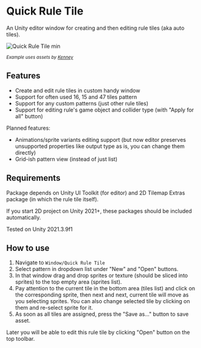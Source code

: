 # Quick Rule Tile

An Unity editor window for creating and then editing rule tiles (aka auto tiles).

![Quick Rule Tile min](https://user-images.githubusercontent.com/33173619/211613196-5b1c6b38-571d-4d53-8c92-91bd321e3452.gif)

*<sub>Example uses assets by [Kenney](https://kenney.nl/assets/)</sub>*


## Features

- Create and edit rule tiles in custom handy window
- Support for often used 16, 15 and 47 tiles pattern
- Support for any custom patterns (just other rule tiles)
- Support for editing rule's game object and collider type (with "Apply for all" button)

Planned features:
- Animations/sprite variants editing support (but now editor preserves unsupported properties like output type as is, you can change them directly)
- Grid-ish pattern view (instead of just list)


## Requirements

Package depends on Unity UI Toolkit (for editor) and 2D Tilemap Extras package (in which the rule tile itself). 

If you start 2D project on Unity 2021+, these packages should be included automatically.

Tested on Unity 2021.3.9f1


## How to use

1. Navigate to `Window/Quick Rule Tile`
2. Select pattern in dropdown list under "New" and "Open" buttons.
3. In that window drag and drop sprites or texture (should be sliced into sprites) to the top empty area (sprites list).
4. Pay attention to the current tile in the bottom area (tiles list) and click on the corresponding sprite, then next and next, current tile will move as you selecting sprites. You can also change selected tile by clicking on them and re-select sprite for it.
5. As soon as all tiles are assigned, press the "Save as..." button to save asset.

Later you will be able to edit this rule tile by clicking "Open" button on the top toolbar.